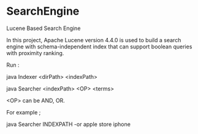 SearchEngine
============

Lucene Based Search Engine


In this project, Apache Lucene version 4.4.0 is used to build a search engine with schema-independent index that can support boolean queries with
proximity ranking.

Run : 

java Indexer \<dirPath\> \<indexPath\>


java Searcher \<indexPath\> \<OP\> \<terms\>

\<OP\> can be AND, OR.

For example ;


java Searcher INDEXPATH -or apple store iphone
